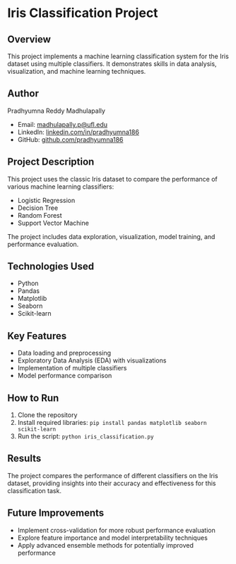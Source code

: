 # Iris Classification Project

## Overview
This project implements a machine learning classification system for the Iris dataset using multiple classifiers. It demonstrates skills in data analysis, visualization, and machine learning techniques.

## Author
Pradhyumna Reddy Madhulapally
- Email: madhulapally.p@ufl.edu
- LinkedIn: [linkedin.com/in/pradhyumna186](https://linkedin.com/in/pradhyumna186)
- GitHub: [github.com/pradhyumna186](https://github.com/pradhyumna186)

## Project Description
This project uses the classic Iris dataset to compare the performance of various machine learning classifiers:
- Logistic Regression
- Decision Tree
- Random Forest
- Support Vector Machine

The project includes data exploration, visualization, model training, and performance evaluation.

## Technologies Used
- Python
- Pandas
- Matplotlib
- Seaborn
- Scikit-learn

## Key Features
- Data loading and preprocessing
- Exploratory Data Analysis (EDA) with visualizations
- Implementation of multiple classifiers
- Model performance comparison

## How to Run
1. Clone the repository
2. Install required libraries: `pip install pandas matplotlib seaborn scikit-learn`
3. Run the script: `python iris_classification.py`

## Results
The project compares the performance of different classifiers on the Iris dataset, providing insights into their accuracy and effectiveness for this classification task.

## Future Improvements
- Implement cross-validation for more robust performance evaluation
- Explore feature importance and model interpretability techniques
- Apply advanced ensemble methods for potentially improved performance

